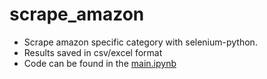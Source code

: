 # scrape_amazon
- Scrape amazon specific category with selenium-python.
- Results saved in csv/excel format
- Code can be found in the [main.ipynb](https://github.com/Avicii786/scrape_amazon/blob/main/main.ipynb)
